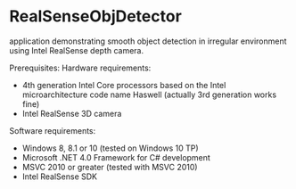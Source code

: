 # RealSenseObjDetector
application demonstrating smooth object detection in irregular environment using Intel RealSense depth camera.

Prerequisites:
Hardware requirements:
-	4th generation Intel Core processors based on the Intel microarchitecture code name Haswell (actually 3rd generation works fine)
-	Intel RealSense 3D camera

Software requirements:
- Windows 8, 8.1 or 10 (tested on Windows 10 TP)
- Microsoft .NET 4.0 Framework for C# development
- MSVC 2010 or greater (tested with MSVC 2010)
- Intel RealSense SDK
